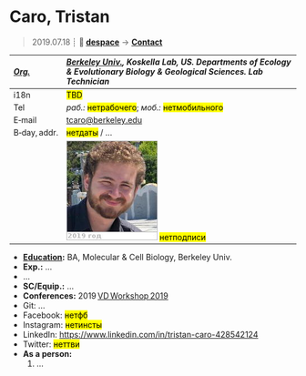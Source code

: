 # Caro, Tristan
> 2019.07.18 ┊ **🚀 [despace](index.md)** → **[Contact](contact.md)**

|*[Org.](contact.md)*|*[Berkeley Univ.](zz_berkeley_univ.md), Koskella Lab, US. Departments of Ecology & Evolutionary Biology & Geological Sciences. Lab Technician*|
|:--|:--|
|i18n| <mark>TBD</mark> |
|Tel|*раб.:* <mark>нетрабочего</mark>; *моб.:* <mark>нетмобильного</mark> |
|E‑mail| <tcaro@berkeley.edu> |
|B‑day, addr.| <mark>нетдаты</mark> / … |
|| [![](f/contact/c/caro_001_photo_thumb.jpg)](f/contact/c/caro_001_photo.jpg) <mark>нетподписи</mark> |

   - **[Education](edu.md):** BA, Molecular & Cell Biology, Berkeley Univ.
   - **Exp.:** …
   - …
   - **SC/Equip.:** …
   - **Conferences:** 2019 [VD Workshop 2019](vdws2019.md)
   - Git: …
   - Facebook: <mark>нетфб</mark>
   - Instagram: <mark>нетинсты</mark>
   - LinkedIn: <https://www.linkedin.com/in/tristan-caro-428542124>
   - Twitter: <mark>неттви</mark>
   - **As a person:**
      1. …

